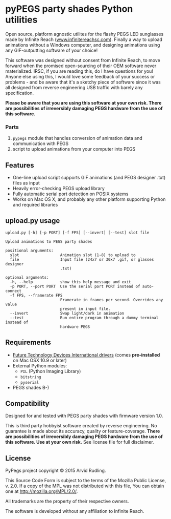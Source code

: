 pyPEGS party shades Python utilities
====================================

Open source, platform agnostic utilites for the flashy PEGS LED sunglasses made by Infinite Reach (www.infinitereachsc.com). Finally a way to upload animations without a Windows computer, and designing animations using any GIF-outputting software of your choice!

This software was designed without consent from Infinite Reach, to move forward when the promised open-sourcing of their OEM software never materialized. IRSC, if you are reading this, do I have questions for you! Anyone else using this, I would love some feedback of your success or problems - and be aware that it's a sketchy piece of software since it was all designed from reverse engineering USB traffic with barely any specification.

__Please be aware that you are using this software at your own risk. There are possibilities of irreversibly damaging PEGS hardware from the use of this software.__

### Parts
1. `pypegs` module that handles conversion of animation data and communication with PEGS
1. script to upload animations from your computer into PEGS

Features
--------
* One-line upload script supports GIF animations (and PEGS designer .txt) files as input
* Heavily error-checking PEGS upload library
* Fully automatic serial port detection on POSIX systems
* Works on Mac OS X, and probably any other platform supporting Python and required libraries

upload.py usage
---------------
```
upload.py [-h] [-p PORT] [-f FPS] [--invert] [--test] slot file

Upload animations to PEGS party shades

positional arguments:
  slot                  Animation slot (1-8) to upload to
  file                  Input file (24x7 or 30x7 .gif, or glasses designer
                        .txt)

optional arguments:
  -h, --help            show this help message and exit
  -p PORT, --port PORT  Use the serial port PORT instead of auto-connect
  -f FPS, --framerate FPS
                        Framerate in frames per second. Overrides any value
                        present in input file.
  --invert              Swap light/dark in animation
  --test                Run entire program through a dummy terminal instead of
                        hardware PEGS
```

Requirements
------------
* [Future Technology Devices International drivers](http://www.ftdichip.com/FTDrivers.htm) (comes __pre-installed__ on Mac OSX 10.9 or later)
* External Python modules:
    * `PIL` (Python Imaging Library)
    * `bitstring`
    * `pyserial`
* PEGS shades B-)

Compatibility
-------------
Designed for and tested with PEGS party shades with firmware version 1.0.

This is third party hobbyist software created by reverse engineering. No guarantee is made about its accuracy, quality or feature-coverage. __There are possibilities of irreversibly damaging PEGS hardware from the use of this software. Use at your own risk.__ See license file for full disclaimer.

License
-------
PyPegs project copyright © 2015 Arvid Rudling.

This Source Code Form is subject to the terms of the Mozilla Public License, v. 2.0. If a copy of the MPL was not distributed with this file, You can obtain one at http://mozilla.org/MPL/2.0/.

All trademarks are the property of their respective owners.

The software is developed without any affiliation to Infinite Reach.
